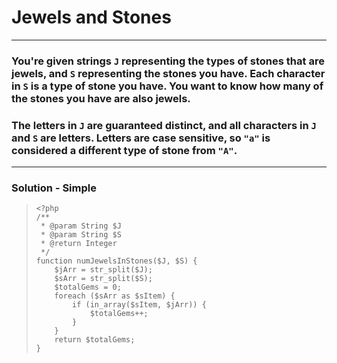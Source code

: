 
# Jewels and Stones 

---

### You're given strings  `J`  representing the types of stones that are jewels, and  `S`  representing the stones you have. Each character in  `S`  is a type of stone you have. You want to know how many of the stones you have are also jewels.

### The letters in  `J`  are guaranteed distinct, and all characters in  `J`  and  `S`  are letters. Letters are case sensitive, so  `"a"`  is considered a different type of stone from  `"A"`.

---

### Solution - Simple
  
>     <?php
>     /**
>      * @param String $J
>      * @param String $S
>      * @return Integer
>      */
>     function numJewelsInStones($J, $S) {
>         $jArr = str_split($J);
>         $sArr = str_split($S);
>         $totalGems = 0;
>         foreach ($sArr as $sItem) {
>             if (in_array($sItem, $jArr)) {
>                 $totalGems++;
>             }
>         }
>         return $totalGems;        
>     }
